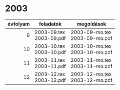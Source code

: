 # 2003

| évfolyam | feladatok | megoldások |
|---:|---|---|
| 9|2003-09.tex <br> 2003-09.pdf | 2003-09-mo.tex <br> 2003-09-mo.pdf|
| 10|2003-10.tex <br> 2003-10.pdf | 2003-10-mo.tex <br> 2003-10-mo.pdf|
| 11|2003-11.tex <br> 2003-11.pdf | 2003-11-mo.tex <br> 2003-11-mo.pdf|
| 12|2003-12.tex <br> 2003-12.pdf | 2003-12-mo.tex <br> 2003-12-mo.pdf|
